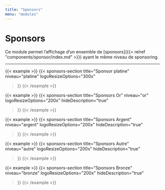 ```yaml
---
title: "Sponsors"
menu: "modules"
---
```


# Sponsors

Ce module permet l’affichage d’un ensemble de [sponsors]({{< relref "components/sponsor/index.md" >}}) ayant le même niveau de sponsoring.

---

{{< example >}}
{{< sponsors-section
  title="Sponsor platine"
  niveau="platine"
  logoResizeOptions="300x"
>}}
{{< /example >}}

{{< example >}}
{{< sponsors-section
  title="Sponsors Or"
  niveau="or"
  logoResizeOptions="200x"
  hideDescription="true"
>}}
{{< /example >}}

{{< example >}}
{{< sponsors-section
  title="Sponsors Argent"
  niveau="argent"
  logoResizeOptions="200x"
  hideDescription="true"
>}}
{{< /example >}}

{{< example >}}
{{< sponsors-section
  title="Sponsors Autre"
  niveau="autre"
  logoResizeOptions="200x"
  hideDescription="true"
>}}
{{< /example >}}

{{< example >}}
{{< sponsors-section
  title="Sponsors Bronze"
  niveau="bronze"
  logoResizeOptions="200x"
  hideDescription="true"
>}}
{{< /example >}}

